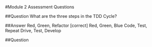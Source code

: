 #Module 2 Assessment Questions

##Question
What are the three steps in the TDD Cycle?

##Answer
Red, Green, Refactor [correct]
Red, Green, Blue
Code, Test, Repeat
Drive, Test, Develop

##Question


